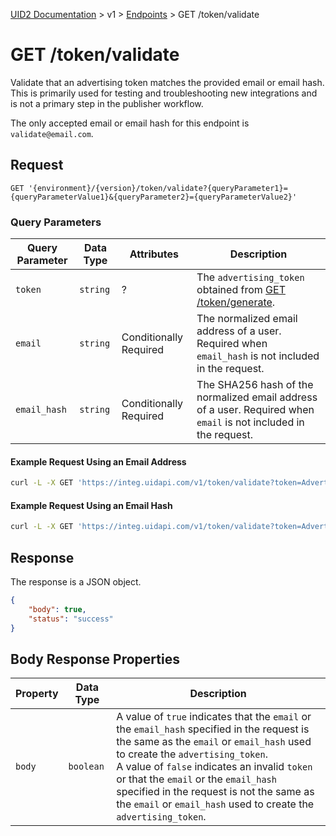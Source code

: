 [UID2 Documentation](../../README.md) > v1 > [Endpoints](./README.md) > GET /token/validate

# GET /token/validate
Validate that an advertising token matches the provided email or email hash. This is primarily used for testing and troubleshooting new integrations and is not a primary step in the publisher workflow.

The only accepted email or email hash for this endpoint is `validate@email.com`.

## Request 

```GET '{environment}/{version}/token/validate?{queryParameter1}={queryParameterValue1}&{queryParameter2}={queryParameterValue2}'```

###  Query Parameters

| Query Parameter | Data Type | Attributes | Description |
| --- | --- | --- | --- |
| `token` | `string` | ? | The `advertising_token` obtained from [GET /token/generate](./get-token-generate.md). |
| `email` | `string` | Conditionally Required | The normalized email address of a user. Required when `email_hash` is not included in the request. |
| `email_hash` | `string` | Conditionally Required | The SHA256 hash of the normalized email address of a user. Required when `email` is not included in the request. |

#### Example Request Using an Email Address

```sh
curl -L -X GET 'https://integ.uidapi.com/v1/token/validate?token=AdvertisingTokenmZ4dZgeuXXl6DhoXqbRXQbHlHhA96leN94U1uavZVspwKXlfWETZ3b/besPFFvJxNLLySg4QEYHUAiyUrNncgnm7ppu0mi6wU2CW6hssiuEkKfstbo9XWgRUbWNTM+ewMzXXM8G9j8Q=&email=username@example.com' -H 'Authorization: Bearer YourTokenBV3tua4BXNw+HVUFpxLlGy8nWN6mtgMlIk='
```

#### Example Request Using an Email Hash

```sh
curl -L -X GET 'https://integ.uidapi.com/v1/token/validate?token=AdvertisingTokenmZ4dZgeuXXl6DhoXqbRXQbHlHhA96leN94U1uavZVspwKXlfWETZ3b/besPFFvJxNLLySg4QEYHUAiyUrNncgnm7ppu0mi6wU2CW6hssiuEkKfstbo9XWgRUbWNTM+ewMzXXM8G9j8Q=&email_hash=795BCB4BF560F9867AFB3DE2D0D3A94976324007C45EA099EC14E90231540547' -H 'Authorization: Bearer YourTokenBV3tua4BXNw+HVUFpxLlGy8nWN6mtgMlIk='
```

## Response

The response is a JSON object. 


```json
{
    "body": true,
    "status": "success"
}
```

## Body Response Properties

| Property | Data Type | Description |
| --- | --- | --- |
| `body` | `boolean` | A value of `true` indicates that the `email` or the `email_hash` specified in the request is the same as the `email` or `email_hash` used to create the `advertising_token`.<br>A value of `false` indicates an invalid `token` or that the `email` or the `email_hash` specified in the request is not the same as the `email` or `email_hash` used to create the `advertising_token`. |




